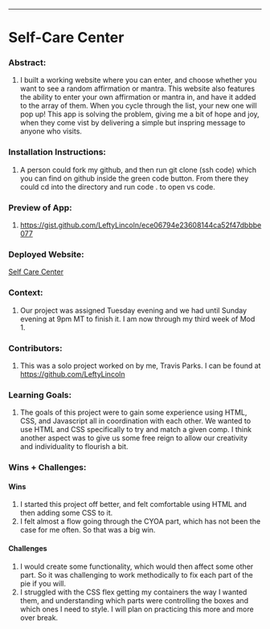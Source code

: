 
______________________________________________________  

# Self-Care Center 

### Abstract:
[//]: <> (Briefly describe what you built and its features. What problem is the app solving? How does this application solve that problem?)

1. I built a working website where you can enter, and choose whether you want to see a random affirmation or mantra. This website also features the ability to enter your own affirmation or mantra in, and have it added to the array of them. When you cycle through the list, your new one will pop up! This app is solving the problem, giving me a bit of hope and joy, when they come vist by delivering a simple but inspring message to anyone who visits. 

### Installation Instructions:
[//]: <> (What steps does a person have to take to get your app cloned down and running?)

1. A person could fork my github, and then run git clone (ssh code) which you can find on github inside the green code button. From there they could cd into the directory and run code . to open vs code.

### Preview of App:
[//]: <> (Provide ONE gif or screenshot of your application - choose the "coolest" piece of functionality to show off.)

1. https://gist.github.com/LeftyLincoln/ece06794e23608144ca52f47dbbbe077

### Deployed Website:

[Self Care Center](https://leftylincoln.github.io/self-care-center/)

### Context:
[//]: <> (Give some context for the project here. How long did you have to work on it? How far into the Turing program are you?)

1. Our project was assigned Tuesday evening and we had until Sunday evening at 9pm MT to finish it. I am now through my third week of Mod 1. 

### Contributors:
[//]: <> (Who worked on this application? Link to their GitHubs.)

1. This was a solo project worked on by me, Travis Parks. I can be found at https://github.com/LeftyLincoln

### Learning Goals:
[//]: <> (What were the learning goals of this project? What tech did you work with?)

1. The goals of this project were to gain some experience using HTML, CSS, and Javascript all in coordination with each other. We wanted to use HTML and CSS specifically to try and match a given comp. I think another aspect was to give us some free reign to allow our creativity and individuality to flourish a bit. 

### Wins + Challenges:
[//]: <> (What are 2-3 wins you have from this project? What were some challenges you faced - and how did you get over them?)

#### Wins
1. I started this project off better, and felt comfortable using HTML and then adding some CSS to it.
2. I felt almost a flow going through the CYOA part, which has not been the case for me often. So that was a big win. 

#### Challenges
1. I would create some functionality, which would then affect some other part. So it was challenging to work methodically to fix each part of the pie if you will. 
2. I struggled with the CSS flex getting my containers the way I wanted them, and understanding which parts were controlling the boxes and which ones I need to style. I will plan on practicing this more and more over break. 

